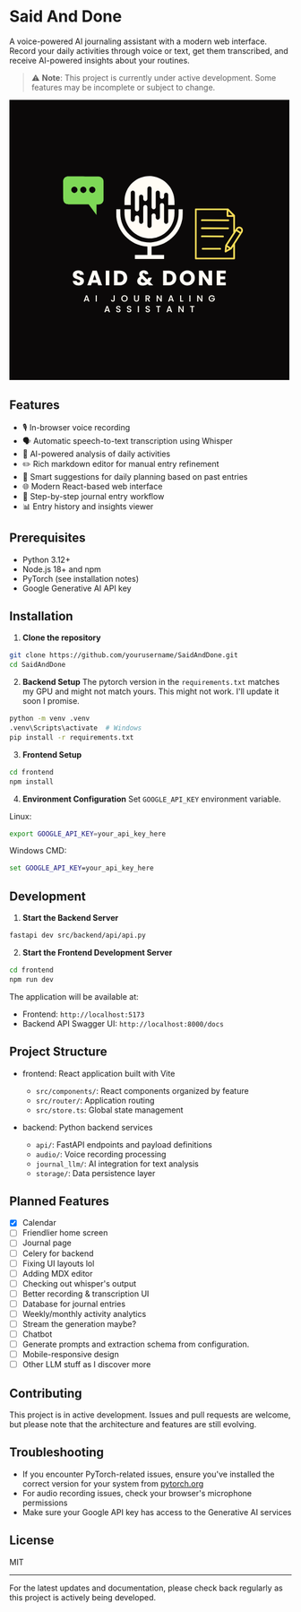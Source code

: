 # Said And Done

A voice-powered AI journaling assistant with a modern web interface. Record your daily activities through voice or text, get them transcribed, and receive AI-powered insights about your routines.

> ⚠️ **Note**: This project is currently under active development. Some features may be incomplete or subject to change.

![Said And Done Logo](images/said_and_done_logo.png)

## Features

- 🎙️ In-browser voice recording
- 🗣️ Automatic speech-to-text transcription using Whisper
- 📝 AI-powered analysis of daily activities
- ✏️ Rich markdown editor for manual entry refinement
- 🤖 Smart suggestions for daily planning based on past entries
- 🌐 Modern React-based web interface
- 🔄 Step-by-step journal entry workflow
- 📊 Entry history and insights viewer

## Prerequisites

- Python 3.12+
- Node.js 18+ and npm
- PyTorch (see installation notes)
- Google Generative AI API key

## Installation

1. **Clone the repository**

```sh
git clone https://github.com/yourusername/SaidAndDone.git
cd SaidAndDone
```

2. **Backend Setup**
   The pytorch version in the `requirements.txt` matches my GPU and might not match yours.
   This might not work. I'll update it soon I promise.

```sh
python -m venv .venv
.venv\Scripts\activate  # Windows
pip install -r requirements.txt
```

3. **Frontend Setup**

```sh
cd frontend
npm install
```

4. **Environment Configuration**
   Set `GOOGLE_API_KEY` environment variable.

Linux:

```sh
export GOOGLE_API_KEY=your_api_key_here
```

Windows CMD:

```cmd
set GOOGLE_API_KEY=your_api_key_here
```

## Development

1. **Start the Backend Server**

```sh
fastapi dev src/backend/api/api.py
```

2. **Start the Frontend Development Server**

```sh
cd frontend
npm run dev
```

The application will be available at:

- Frontend: `http://localhost:5173`
- Backend API Swagger UI: `http://localhost:8000/docs`

## Project Structure

- frontend: React application built with Vite

  - `src/components/`: React components organized by feature
  - `src/router/`: Application routing
  - `src/store.ts`: Global state management

- backend: Python backend services

  - `api/`: FastAPI endpoints and payload definitions
  - `audio/`: Voice recording processing
  - `journal_llm/`: AI integration for text analysis
  - `storage/`: Data persistence layer

## Planned Features

- [x] Calendar
- [ ] Friendlier home screen
- [ ] Journal page
- [ ] Celery for backend
- [ ] Fixing UI layouts lol
- [ ] Adding MDX editor
- [ ] Checking out whisper's output
- [ ] Better recording & transcription UI
- [ ] Database for journal entries
- [ ] Weekly/monthly activity analytics
- [ ] Stream the generation maybe?
- [ ] Chatbot
- [ ] Generate prompts and extraction schema from configuration.
- [ ] Mobile-responsive design
- [ ] Other LLM stuff as I discover more

## Contributing

This project is in active development. Issues and pull requests are welcome, but please note that the architecture and features are still evolving.

## Troubleshooting

- If you encounter PyTorch-related issues, ensure you've installed the correct version for your system from [pytorch.org](https://pytorch.org)
- For audio recording issues, check your browser's microphone permissions
- Make sure your Google API key has access to the Generative AI services

## License

MIT

---

For the latest updates and documentation, please check back regularly as this project is actively being developed.
